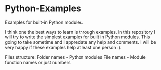 Python-Examples
===============

Examples for built-in Python modules.

I think one the best ways to learn is through examples. In this repository I will try to write the simplest examples for built in Python modules. 
This going to take sometime and I appreciate any help and comments. I will be very happy if these examples help at least one person :).

Files structure:
Folder names - Python modules
File names - Module function names or just numbers